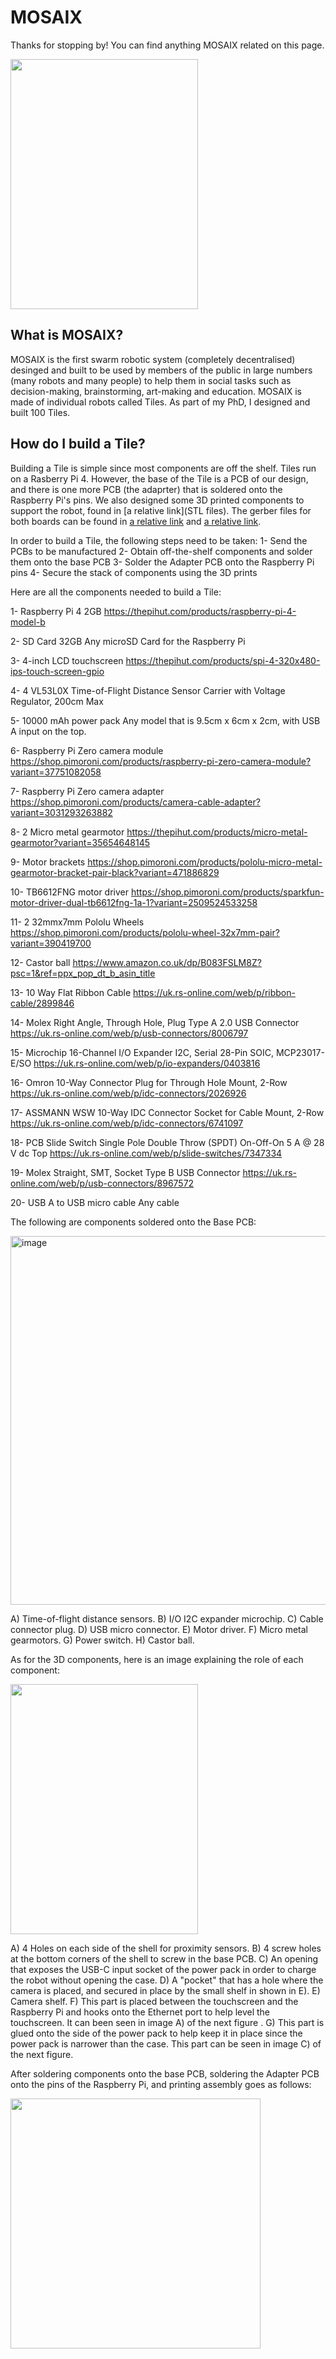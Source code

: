 # MOSAIX

Thanks for stopping by! You can find anything MOSAIX related on this page.

<img src="https://user-images.githubusercontent.com/29374608/216107454-b68f4db4-6543-4b74-97f2-ef2efb65c9f4.jpeg" width="300" height="400">

## What is MOSAIX?

MOSAIX is the first swarm robotic system (completely decentralised) desinged and built to be used by members of the public in large numbers (many robots and many people) to help them in social tasks such as decision-making, brainstorming, art-making and education. MOSAIX is made of individual robots called Tiles. As part of my PhD, I designed and built 100 Tiles. 

## How do I build a Tile?

Building a Tile is simple since most components are off the shelf. Tiles run on a Rasberry Pi 4. However, the base of the Tile is a PCB of our design, and there is one more PCB (the adaprter) that is soldered onto the Raspberry Pi's pins. We also designed some 3D printed components to support the robot, found in [a relative link](STL files). The gerber files for both boards can be found in [a relative link](Base_gerberfiles) and [a relative link](Adapter_gerberfiles). 

In order to build a Tile, the following steps need to be taken:
1- Send the PCBs to be manufactured 
2- Obtain off-the-shelf components and solder them onto the base PCB
3- Solder the Adapter PCB onto the Raspberry Pi pins
4- Secure the stack of components using the 3D prints

Here are all the components needed to build a Tile:

1- Raspberry Pi 4 2GB
https://thepihut.com/products/raspberry-pi-4-model-b

2- SD Card 32GB
Any microSD Card for the Raspberry Pi

3- 4-inch LCD touchscreen
https://thepihut.com/products/spi-4-320x480-ips-touch-screen-gpio

4- 4 VL53L0X Time-of-Flight Distance Sensor Carrier with Voltage Regulator, 200cm Max 

5- 10000 mAh power pack 
Any model that is 9.5cm x 6cm x 2cm, with USB A input on the top. 

6- Raspberry Pi Zero camera module 
https://shop.pimoroni.com/products/raspberry-pi-zero-camera-module?variant=37751082058

7- Raspberry Pi Zero camera adapter
https://shop.pimoroni.com/products/camera-cable-adapter?variant=3031293263882

8- 2 Micro metal gearmotor 
https://thepihut.com/products/micro-metal-gearmotor?variant=35654648145

9- Motor brackets 
https://shop.pimoroni.com/products/pololu-micro-metal-gearmotor-bracket-pair-black?variant=471886829

10- TB6612FNG motor driver
https://shop.pimoroni.com/products/sparkfun-motor-driver-dual-tb6612fng-1a-1?variant=2509524533258

11- 2 32mmx7mm Pololu Wheels 
https://shop.pimoroni.com/products/pololu-wheel-32x7mm-pair?variant=390419700

12-  Castor ball
https://www.amazon.co.uk/dp/B083FSLM8Z?psc=1&ref=ppx_pop_dt_b_asin_title

13- 10 Way Flat Ribbon Cable
https://uk.rs-online.com/web/p/ribbon-cable/2899846

14- Molex Right Angle, Through Hole, Plug Type A 2.0 USB Connector
https://uk.rs-online.com/web/p/usb-connectors/8006797

15- Microchip 16-Channel I/O Expander I2C, Serial 28-Pin SOIC, MCP23017-E/SO
https://uk.rs-online.com/web/p/io-expanders/0403816

16- Omron 10-Way Connector Plug for Through Hole Mount, 2-Row
https://uk.rs-online.com/web/p/idc-connectors/2026926

17- ASSMANN WSW 10-Way IDC Connector Socket for Cable Mount, 2-Row
https://uk.rs-online.com/web/p/idc-connectors/6741097

18- PCB Slide Switch Single Pole Double Throw (SPDT) On-Off-On 5 A @ 28 V dc Top
https://uk.rs-online.com/web/p/slide-switches/7347334

19- Molex Straight, SMT, Socket Type B USB Connector
https://uk.rs-online.com/web/p/usb-connectors/8967572

20- USB A to USB micro cable
Any cable

The following are components soldered onto the Base PCB:

<img width="590" alt="image" src="https://user-images.githubusercontent.com/29374608/216168968-abb04d05-424d-47e3-bf22-700296ab6143.png">

A) Time-of-flight distance sensors.
B) I/O I2C expander microchip. 
C) Cable connector plug. 
D) USB micro connector. 
E) Motor driver.
F) Micro metal gearmotors. 
G) Power switch.
H) Castor ball. 

As for the 3D components, here is an image explaining the role of each component: 

<img src="https://user-images.githubusercontent.com/29374608/216163059-6e62c525-9ad4-4923-9ebd-766a2dfe3a36.png" width="300" height="400">

A) 4 Holes on each side of the shell for proximity sensors. 
B) 4 screw holes at the bottom corners of the shell to screw in the base PCB. 
C) An opening that exposes the USB-C input socket of the power pack in order to charge the robot without opening the case. 
D) A "pocket" that has a hole where the camera is placed, and secured in place by the small shelf in shown in E). 
E) Camera shelf.
F) This part is placed between the touchscreen and the Raspberry Pi and hooks onto the Ethernet port to help level the touchscreen. It can been seen in image A) of the next figure . 
G) This part is glued onto the side of the power pack to help keep it in place since the power pack is narrower than the case. This part can be seen in image C) of the next figure.

After soldering components onto the base PCB, soldering the Adapter PCB onto the pins of the Raspberry Pi, and printing assembly goes as follows:

<img src="https://user-images.githubusercontent.com/29374608/216169131-8baaff8b-af67-43cf-8f5b-b6b832f255c9.png" width="400" height="400">








